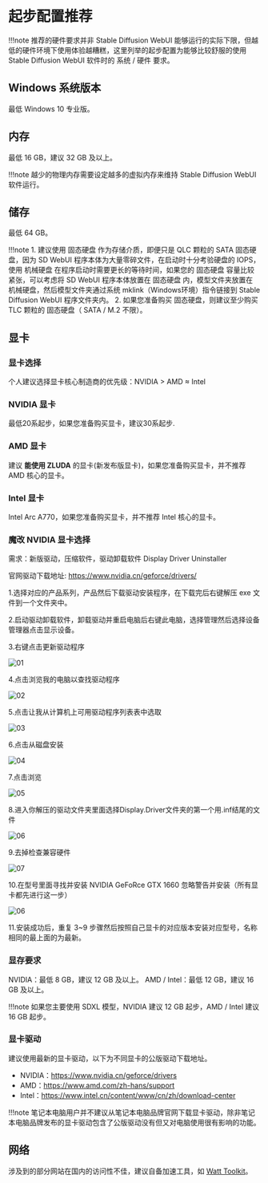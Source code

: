 # 起步配置推荐
!!!note
	推荐的硬件要求并非 Stable Diffusion WebUI 能够运行的实际下限，但越低的硬件环境下使用体验越糟糕，这里列举的起步配置为能够比较舒服的使用 Stable Diffusion WebUI 软件时的 系统 / 硬件 要求。


## Windows 系统版本
最低 Windows 10 专业版。


## 内存
最低 16 GB，建议 32 GB 及以上。

!!!note
	越少的物理内存需要设定越多的虚拟内存来维持 Stable Diffusion WebUI 软件运行。


## 储存
最低 64 GB。

!!!note
    1. 建议使用 固态硬盘 作为存储介质，即便只是 QLC 颗粒的 SATA 固态硬盘，因为 SD WebUI 程序本体为大量零碎文件，在启动时十分考验硬盘的 IOPS，使用 机械硬盘 在程序启动时需要更长的等待时间，如果您的 固态硬盘 容量比较紧张，可以考虑将 SD WebUI 程序本体放置在 固态硬盘 内，模型文件夹放置在 机械硬盘，然后模型文件夹通过系统 mklink（Windows环境）指令链接到 Stable Diffusion WebUI 程序文件夹内。
	2. 如果您准备购买 固态硬盘，则建议至少购买 TLC 颗粒的 固态硬盘（ SATA / M.2 不限）。


## 显卡

### 显卡选择
个人建议选择显卡核心制造商的优先级：NVIDIA > AMD ≈ Intel


### NVIDIA 显卡
最低20系起步，如果您准备购买显卡，建议30系起步.


### AMD 显卡
建议 **能使用 ZLUDA** 的显卡(新发布版显卡)，如果您准备购买显卡，并不推荐 AMD 核心的显卡。


### Intel 显卡
Intel Arc A770，如果您准备购买显卡，并不推荐 Intel 核心的显卡。

### 魔改 NVIDIA 显卡选择
需求：新版驱动，压缩软件，驱动卸载软件 Display Driver Uninstaller

官网驱动下载地址: https://www.nvidia.cn/geforce/drivers/

1.选择对应的产品系列，产品然后下载驱动安装程序，在下载完后右键解压 exe 文件到一个文件夹中。

2.启动驱动卸载软件，卸载驱动并重启电脑后右键此电脑，选择管理然后选择设备管理器点击显示设备。

3.右键点击更新驱动程序

![01](../../assets/images/guide/requirement/01.png)

4.点击浏览我的电脑以查找驱动程序

![02](../../assets/images/guide/requirement/02.png)

5.点击让我从计算机上可用驱动程序列表表中选取

![03](../../assets/images/guide/requirement/03.png)

6.点击从磁盘安装

![04](../../assets/images/guide/requirement/04.png)

7.点击浏览

![05](../../assets/images/guide/requirement/05.png)

8.进入你解压的驱动文件夹里面选择Display.Driver文件夹的第一个用.inf结尾的文件

![06](../../assets/images/guide/requirement/06.png)

9.去掉检查兼容硬件

![07](../../assets/images/guide/requirement/07.png)

10.在型号里面寻找并安装 NVIDIA GeFoRce GTX 1660 忽略警告并安装（所有显卡都先进行这一步）

![06](../../assets/images/guide/requirement/06.png)

11.安装成功后，重复 3~9 步骤然后按照自己显卡的对应版本安装对应型号，名称相同的最上面的为最新。

<!-- TODO: 图片需要更换 -->

### 显存要求
NVIDIA：最低 8 GB，建议 12 GB 及以上。
AMD / Intel：最低 12 GB，建议 16 GB 及以上。

!!!note
	如果您主要使用 SDXL 模型，NVIDIA 建议 12 GB 起步，AMD / Intel 建议 16 GB 起步。


### 显卡驱动
建议使用最新的显卡驱动，以下为不同显卡的公版驱动下载地址。

- NVIDIA：https://www.nvidia.cn/geforce/drivers
- AMD：https://www.amd.com/zh-hans/support
- Intel：https://www.intel.cn/content/www/cn/zh/download-center

!!!note
	笔记本电脑用户并不建议从笔记本电脑品牌官网下载显卡驱动，除非笔记本电脑品牌发布的显卡驱动包含了公版驱动没有但又对电脑使用很有影响的功能。


## 网络
涉及到的部分网站在国内的访问性不佳，建议自备加速工具，如 [Watt Toolkit](https://steampp.net/)。